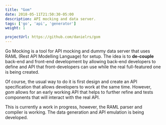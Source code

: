 ```yaml
---
title: "Gom"
date: 2018-05-11T21:50:30-05:00
description: API mocking and data server.
tags: ['go', 'api', 'generator']
weight: 1

projectUrl: https://github.com/danielrs/gom
---
```


Go Mocking is a tool for API mocking and dummy data server that uses RAML (Rest API Modelling Language) for setup. The idea is to **de-couple** back-end and front-end development by allowing back-end developers to define and API that front-developers can use while the real full-featured one is being created.

Of course, the usual way to do it is first design and create an API specification that allows developers to work at the same time. However, *gom* allows for an early working API that helps to further refine and tests components that will interact with the real API.

This is currently a work in progress, however, the RAML parser and compiler is working. The data generation and API emulation is being developed.
